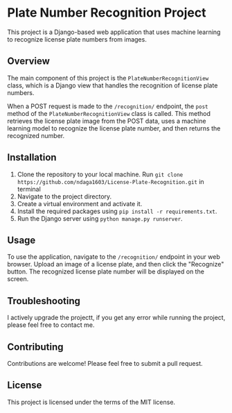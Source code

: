 # Plate Number Recognition Project

This project is a Django-based web application that uses machine learning to recognize license plate numbers from images.

## Overview

The main component of this project is the `PlateNumberRecognitionView` class, which is a Django view that handles the recognition of license plate numbers.

When a POST request is made to the `/recognition/` endpoint, the `post` method of the `PlateNumberRecognitionView` class is called. This method retrieves the license plate image from the POST data, uses a machine learning model to recognize the license plate number, and then returns the recognized number.

## Installation

1. Clone the repository to your local machine. Run `git clone https://github.com/ndaga1603/License-Plate-Recognition.git` in terminal
2. Navigate to the project directory.
3. Create a virtual environment and activate it.
4. Install the required packages using `pip install -r requirements.txt`.
5. Run the Django server using `python manage.py runserver`.

## Usage

To use the application, navigate to the `/recognition/` endpoint in your web browser. Upload an image of a license plate, and then click the "Recognize" button. The recognized license plate number will be displayed on the screen.

## Troubleshooting

I actively upgrade the projectt, if you get any error while running the project, please feel free to contact me.

## Contributing

Contributions are welcome! Please feel free to submit a pull request.

## License

This project is licensed under the terms of the MIT license.
